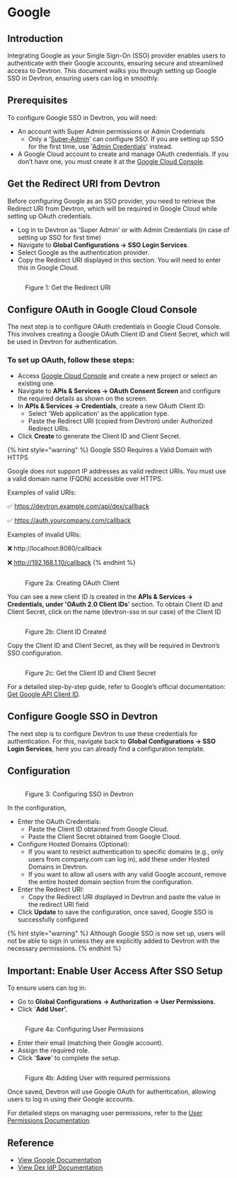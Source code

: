 # Google

## Introduction

Integrating Google as your Single Sign-On (SSO) provider enables users to authenticate with their Google accounts, ensuring secure and streamlined access to Devtron. This document walks you through setting up Google SSO in Devtron, ensuring users can log in smoothly.

## Prerequisites

To configure Google SSO in Devtron, you will need:

* An account with Super Admin permissions or Admin Credentials
  * Only a '[Super-Admin](https://docs.devtron.ai/global-configurations/authorization/user-access)' can configure SSO. If you are setting up SSO for the first time, use '[Admin Credentials](https://docs.devtron.ai/install/install-devtron#devtron-admin-credentials)' instead.
* A Google Cloud account to create and manage OAuth credentials. If you don’t have one, you must create it at the [Google Cloud Console](https://console.cloud.google.com/).

## Get the Redirect URI from Devtron

Before configuring Google as an SSO provider, you need to retrieve the Redirect URI from Devtron, which will be required in Google Cloud while setting up OAuth credentials.

* Log in to Devtron as 'Super Admin' or with Admin Credentials (in case of setting up SSO for first time)
* Navigate to **Global Configurations → SSO Login Services**.
* Select Google as the authentication provider.
* Copy the Redirect URI displayed in this section. You will need to enter this in Google Cloud.

<figure><img src="https://devtron-public-asset.s3.us-east-2.amazonaws.com/images/global-configurations/sso-login-service/redirect-uri-google-sso.jpg" alt=""><figcaption><p>Figure 1: Get the Redirect URI</p></figcaption></figure>

## Configure OAuth in Google Cloud Console

The next step is to configure OAuth credentials in Google Cloud Console. This involves creating a Google OAuth Client ID and Client Secret, which will be used in Devtron for authentication.

### To set up OAuth, follow these steps:

* Access [Google Cloud Console](https://console.cloud.google.com/) and create a new project or select an existing one.
* Navigate to **APIs & Services → OAuth Consent Screen** and configure the required details as shown on the screen.
* &#x20;In **APIs & Services → Credentials**, create a new OAuth Client ID:
  * Select 'Web application' as the application type.
  * Paste the Redirect URI (copied from Devtron) under Authorized Redirect URIs.
* Click **Create** to generate the Client ID and Client Secret.

{% hint style="warning" %}
Google SSO Requires a Valid Domain with HTTPS

Google does not support IP addresses as valid redirect URIs. You must use a valid domain name (FQDN) accessible over HTTPS.

Examples of valid URIs:

✅ https://devtron.example.com/api/dex/callback

✅ https://auth.yourcompany.com/callback

Examples of invalid URIs:

❌ http://localhost:8080/callback

❌ http://192.168.1.10/callback
{% endhint %}

<figure><img src="https://devtron-public-asset.s3.us-east-2.amazonaws.com/images/global-configurations/sso-login-service/creating-oauth-client-google-sso.jpg" alt=""><figcaption><p>Figure 2a: Creating OAuth Client</p></figcaption></figure>

You can see a new client ID is created in the **APIs & Services → Credentials, under 'OAuth 2.0 Client IDs**' section. To obtain Client ID and Client Secret, click on the name (devtron-sso in our case) of the Client ID

<figure><img src="https://devtron-public-asset.s3.us-east-2.amazonaws.com/images/global-configurations/sso-login-service/client-id-created-google-sso.jpg" alt=""><figcaption><p>Figure 2b: Client ID Created</p></figcaption></figure>

Copy the Client ID and Client Secret, as they will be required in Devtron’s SSO configuration.

<figure><img src="https://devtron-public-asset.s3.us-east-2.amazonaws.com/images/global-configurations/sso-login-service/client-id-and-secret-google-sso.jpg" alt=""><figcaption><p>Figure 2c: Get the Client ID and Client Secret</p></figcaption></figure>

For a detailed step-by-step guide, refer to Google’s official documentation: [Get Google API Client ID](https://developers.google.com/identity/gsi/web/guides/get-google-api-clientid).

## Configure Google SSO in Devtron

The next step is to configure Devtron to use these credentials for authentication. For this, navigate back to **Global Configurations → SSO Login Services**, here you can already find a configuration template.

## Configuration

<figure><img src="https://devtron-public-asset.s3.us-east-2.amazonaws.com/images/global-configurations/sso-login-service/configuration-devtron-google-sso.jpg" alt=""><figcaption><p>Figure 3: Configuring SSO in Devtron</p></figcaption></figure>

In the configuration,&#x20;

* Enter the OAuth Credentials:
  * Paste the Client ID obtained from Google Cloud.
  * Paste the Client Secret obtained from Google Cloud.
* Configure Hosted Domains (Optional):
  * If you want to restrict authentication to specific domains (e.g., only users from company.com can log in), add these under Hosted Domains in Devtron.
  * If you want to allow all users with any valid Google account, remove the entire hosted domain section from the configuration.
* Enter the Redirect URI:
  * Copy the Redirect URI displayed in Devtron and paste the value in the redirect URI field&#x20;
* Click **Update** to save the configuration, once saved, Google SSO is successfully configured

{% hint style="warning" %}
Although Google SSO is now set up, users will not be able to sign in unless they are explicitly added to Devtron with the necessary permissions.
{% endhint %}

## Important: Enable User Access After SSO Setup

To ensure users can log in:

* Go to **Global Configurations → Authorization → User Permissions**.
* Click '**Add User'.**

<figure><img src="https://devtron-public-asset.s3.us-east-2.amazonaws.com/images/global-configurations/sso-login-service/config-user-permissions-google-sso.jpg" alt=""><figcaption><p>Figure 4a: Configuring User Permissions</p></figcaption></figure>

* Enter their email (matching their Google account).
* Assign the required role.
* Click '**Save**' to complete the setup.

<figure><img src="https://devtron-public-asset.s3.us-east-2.amazonaws.com/images/global-configurations/sso-login-service/adding-user-google-sso.jpg" alt=""><figcaption><p>Figure 4b: Adding User with required permissions</p></figcaption></figure>

Once saved, Devtron will use Google OAuth for authentication, allowing users to log in using their Google accounts.

For detailed steps on managing user permissions, refer to the [User Permissions Documentation](https://docs.devtron.ai/global-configurations/authorization/user-access).

## Reference

* [View Google Documentation](https://developers.google.com/identity/gsi/web/guides/get-google-api-clientid)
* [View Dex IdP Documentation](https://dexidp.io/docs/connectors/google/)